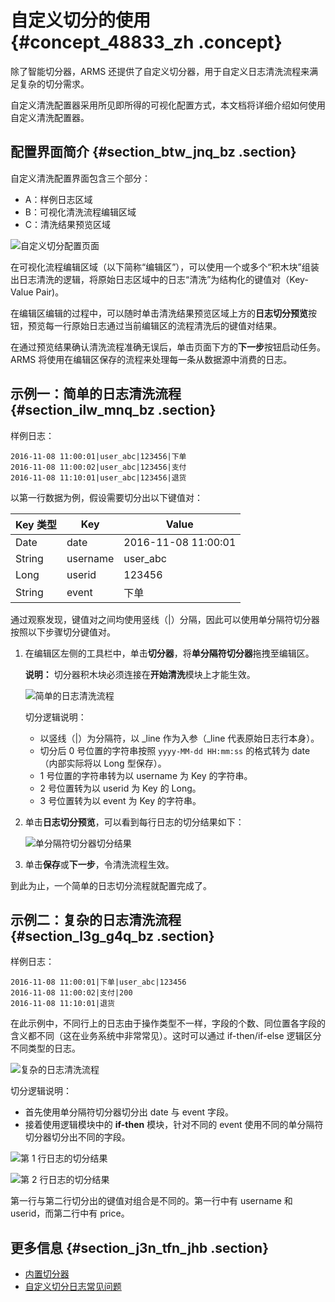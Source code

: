 # 自定义切分的使用 {#concept_48833_zh .concept}

除了智能切分器，ARMS 还提供了自定义切分器，用于自定义日志清洗流程来满足复杂的切分需求。

自定义清洗配置器采用所见即所得的可视化配置方式，本文档将详细介绍如何使用自定义清洗配置器。

## 配置界面简介 {#section_btw_jnq_bz .section}

自定义清洗配置界面包含三个部分：

-   A：样例日志区域
-   B：可视化清洗流程编辑区域
-   C：清洗结果预览区域

 ![](images/43752_zh-CN.png "自定义切分配置页面") 

在可视化流程编辑区域（以下简称“编辑区”），可以使用一个或多个“积木块”组装出日志清洗的逻辑，将原始日志区域中的日志“清洗”为结构化的键值对（Key-Value Pair\)。

在编辑区编辑的过程中，可以随时单击清洗结果预览区域上方的**日志切分预览**按钮，预览每一行原始日志通过当前编辑区的流程清洗后的键值对结果。

在通过预览结果确认清洗流程准确无误后，单击页面下方的**下一步**按钮启动任务。ARMS 将使用在编辑区保存的流程来处理每一条从数据源中消费的日志。

## 示例一：简单的日志清洗流程 {#section_ilw_mnq_bz .section}

样例日志：

```screen
2016-11-08 11:00:01|user_abc|123456|下单
2016-11-08 11:00:02|user_abc|123456|支付
2016-11-08 11:10:01|user_abc|123456|退货
```

以第一行数据为例，假设需要切分出以下键值对：

|Key 类型|Key|Value|
|------|---|-----|
|Date|date|2016-11-08 11:00:01|
|String|username|user\_abc|
|Long|userid|123456|
|String|event|下单|

通过观察发现，键值对之间均使用竖线（|）分隔，因此可以使用单分隔符切分器按照以下步骤切分键值对。

1.  在编辑区左侧的工具栏中，单击**切分器**，将**单分隔符切分器**拖拽至编辑区。

    **说明：** 切分器积木块必须连接在**开始清洗**模块上才能生效。

     ![](images/44091_zh-CN.png "简单的日志清洗流程") 

    切分逻辑说明：

    -   以竖线（|）为分隔符，以 \_line 作为入参（\_line 代表原始日志行本身）。
    -   切分后 0 号位置的字符串按照 `yyyy-MM-dd HH:mm:ss` 的格式转为 date （内部实际将以 Long 型保存）。
    -   1 号位置的字符串转为以 username 为 Key 的字符串。
    -   2 号位置转为以 userid 为 Key 的 Long。
    -   3 号位置转为以 event 为 Key 的字符串。
2.  单击**日志切分预览**，可以看到每行日志的切分结果如下：

     ![](images/44093_zh-CN.png "单分隔符切分器切分结果") 

3.  单击**保存**或**下一步**，令清洗流程生效。

到此为止，一个简单的日志切分流程就配置完成了。

## 示例二：复杂的日志清洗流程 {#section_l3g_g4q_bz .section}

样例日志：

```screen
2016-11-08 11:00:01|下单|user_abc|123456
2016-11-08 11:00:02|支付|200
2016-11-08 11:10:01|退货
```

在此示例中，不同行上的日志由于操作类型不一样，字段的个数、同位置各字段的含义都不同（这在业务系统中非常常见）。这时可以通过 if-then/if-else 逻辑区分不同类型的日志。

 ![](images/44096_zh-CN.png "复杂的日志清洗流程") 

切分逻辑说明：

-   首先使用单分隔符切分器切分出 date 与 event 字段。
-   接着使用逻辑模块中的 **if-then** 模块，针对不同的 event 使用不同的单分隔符切分器切分出不同的字段。

 ![](images/44097_zh-CN.png "第 1 行日志的切分结果") 

 ![](images/44098_zh-CN.png "第 2 行日志的切分结果") 

第一行与第二行切分出的键值对组合是不同的。第一行中有 username 和 userid，而第二行中有 price。

## 更多信息 {#section_j3n_tfn_jhb .section}

-   [内置切分器](cn.zh-CN/自定义监控/日志清洗进阶教程/内置切分器.md#)
-   [自定义切分日志常见问题](../../../../../cn.zh-CN/常见问题/自定义监控常见问题/自定义切分日志常见问题.md#)

